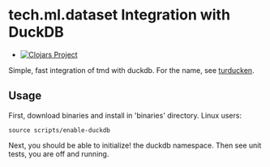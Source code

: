 # tech.ml.dataset Integration with DuckDB


* [![Clojars Project](https://clojars.org/com.cnuernber/tmducken/latest-version.svg)](https://clojars.org/com.cnuernber/tmducken)


Simple, fast integration of tmd with duckdb.  For the name, see 
[turducken](https://en.wikipedia.org/wiki/Turducken).


## Usage

First, download binaries and install in 'binaries' directory.  Linux users:

```console
source scripts/enable-duckdb
```

Next, you should be able to initialize! the duckdb namespace.  Then 
see unit tests, you are off and running.
